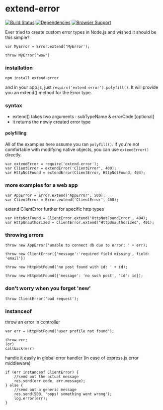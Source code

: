 # extend-error
[![Build Status](https://travis-ci.org/ianwremmel/extend-error.svg)](https://travis-ci.org/ianwremmel/extend-error) [![Dependencies](https://david-dm.org/ianwremmel/extend-error.svg)](https://david-dm.org/ianwremmel/extend-error)
[![Browser Support](https://ci.testling.com/ianwremmel/extend-error.png)
](https://ci.testling.com/ianwremmel/extend-error)

Ever tried to create custom error types in Node.js and wished it should be this simple?

```
var MyError = Error.extend('MyError');
```

```
throw MyError('wow')
```

### installation

```
npm install extend-error
```

and in your app.js, just ```require('extend-error').polyfill()```. It will provide you an extend() method for the Error type.

### syntax
- extend() takes two arguments : subTypeName & errorCode [optional]
- it returns the newly created error type

#### polyfilling

All of the examples here assume you ran `polyfill()`. If you're not comfortable with modifying native objects, you can use `extendError()` directly.

```
var extendError = require('extend-error');
var ClientError = extendError('ClientError', 400);
var HttpNotFound = extendError(ClientError, HttpNotFound, 404);
```

### more examples for a web app

```
var AppError = Error.extend('AppError', 500);
var ClientError = Error.extend('ClientError', 400);
```

extend ClientError further for specific http types

```
var HttpNotFound = ClientError.extend('HttpNotFoundError', 404);
var HttpUnauthorized = ClientError.extend('HttpUnauthorized', 401);
```

### throwing errors

```
throw new AppError('unable to connect db due to error: ' + err);

throw new ClientError({'message':'required field missing', field: 'email'})

throw new HttpNotFound('no post found with id: ' + id);

throw new HttpNotFound({'message': 'no such post', 'id': id});
```

### don't worry when you forget 'new'

```
throw ClientError('bad request');
```

### instanceof

throw an error in controller

```
var err = HttpNotFound('user profile not found');

throw err;
(or)
callback(err)
```

handle it easily in global error handler (in case of express.js error middleware)

```
if (err instanceof ClientError) {
	//send out the actual message
	res.send(err.code, err.message);
} else {
	//send out a generic message
	res.send(500, 'oops! something went wrong');
	log.error(err);
}

```
